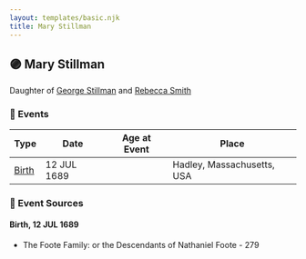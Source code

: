 ```yaml
---
layout: templates/basic.njk
title: Mary Stillman
---
```

## 🟣 Mary Stillman

Daughter of [George Stillman](/people/6/67040632) and [Rebecca Smith](/people/7/76162584)

### 📆 Events

Type | Date | Age at Event | Place
------ | ------ | ------ | ------
[Birth](#event-event-2) | 12 JUL 1689 |  | Hadley, Massachusetts, USA

### 📰 Event Sources

#### <a id="event-event-2"></a> Birth, 12 JUL 1689
* The Foote Family: or the Descendants of Nathaniel Foote  - 279